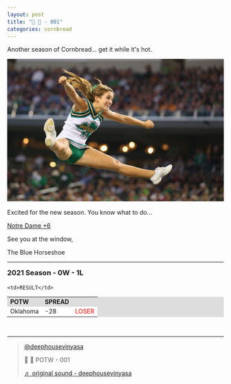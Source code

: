 ```yaml
---
layout: post
title: "🌽 🍞 - 001"
categories: cornbread
---
```


<p>Another season of Cornbread... get it while it's hot.</p>

<p><img src="/assets/img/cb001.jpg" ></p>

Excited for the new season. You know what to do...

<p><a href="https://www.tiktok.com/@deephousevinyasa/video/7024869412322675974?is_copy_url=0&is_from_webapp=v1&sender_device=pc&sender_web_id=7028408340628112901" target="_blank">
Notre Dame +6
</a></p>

<p>See you at the window,  </p>

<p>The Blue Horseshoe</p>

<hr>

<h3 style="margin-top:0px;">2021 Season - 0W - 1L</h3>
<div >
<table style="width:100%;background-color:#dddddd;">
  <tr style="font-weight:bold;">
    <td>POTW</td>
    <td>SPREAD</td>

    <td>RESULT</td>
  </tr>
  <tr style="background-color:#FFF;">
    <td>Oklahoma</td>
    <td>-28</td>
    <td style="color:red;">LOSER</td>
  </tr>
</table>
</div>
<br>
<hr>
<blockquote class="tiktok-embed" cite="https://www.tiktok.com/@deephousevinyasa/video/7024869412322675974" data-video-id="7024869412322675974" style="max-width: 605px;min-width: 325px;" > <section> <a target="_blank" title="@deephousevinyasa" href="https://www.tiktok.com/@deephousevinyasa">@deephousevinyasa</a> <p>🌽 🍞 POTW - 001</p> <a target="_blank" title="♬ original sound - deephousevinyasa" href="https://www.tiktok.com/music/original-sound-7024869285998725894">♬ original sound - deephousevinyasa</a> </section> </blockquote> <script async src="https://www.tiktok.com/embed.js"></script>
